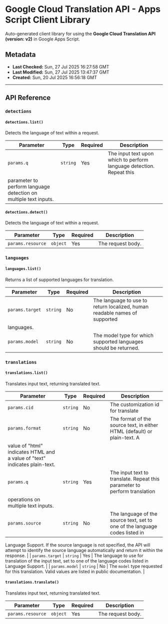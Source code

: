 # Google Cloud Translation API - Apps Script Client Library

Auto-generated client library for using the **Google Cloud Translation API (version: v2)** in Google Apps Script.

## Metadata

- **Last Checked:** Sun, 27 Jul 2025 16:27:58 GMT
- **Last Modified:** Sun, 27 Jul 2025 13:47:37 GMT
- **Created:** Sun, 20 Jul 2025 16:56:18 GMT



---

## API Reference

### `detections`

#### `detections.list()`

Detects the language of text within a request.

| Parameter | Type | Required | Description |
|---|---|---|---|
| `params.q` | `string` | Yes | The input text upon which to perform language detection. Repeat this
parameter to perform language detection on multiple text inputs. |

#### `detections.detect()`

Detects the language of text within a request.

| Parameter | Type | Required | Description |
|---|---|---|---|
| `params.resource` | `object` | Yes | The request body. |

### `languages`

#### `languages.list()`

Returns a list of supported languages for translation.

| Parameter | Type | Required | Description |
|---|---|---|---|
| `params.target` | `string` | No | The language to use to return localized, human readable names of supported
languages. |
| `params.model` | `string` | No | The model type for which supported languages should be returned. |

### `translations`

#### `translations.list()`

Translates input text, returning translated text.

| Parameter | Type | Required | Description |
|---|---|---|---|
| `params.cid` | `string` | No | The customization id for translate |
| `params.format` | `string` | No | The format of the source text, in either HTML (default) or plain-text. A
value of "html" indicates HTML and a value of "text" indicates plain-text. |
| `params.q` | `string` | Yes | The input text to translate. Repeat this parameter to perform translation
operations on multiple text inputs. |
| `params.source` | `string` | No | The language of the source text, set to one of the language codes listed in
Language Support. If the source language is not specified, the API will
attempt to identify the source language automatically and return it within
the response. |
| `params.target` | `string` | Yes | The language to use for translation of the input text, set to one of the
language codes listed in Language Support. |
| `params.model` | `string` | No | The `model` type requested for this translation. Valid values are
listed in public documentation. |

#### `translations.translate()`

Translates input text, returning translated text.

| Parameter | Type | Required | Description |
|---|---|---|---|
| `params.resource` | `object` | Yes | The request body. |